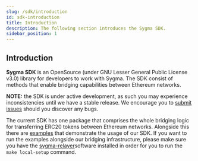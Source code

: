 ```yaml
---
slug: /sdk/introduction
id: sdk-introduction
title: Introduction
description: The following section introduces the Sygma SDK.
sidebar_position: 1
---
```


## Introduction

**Sygma SDK** is an OpenSource (under GNU Lesser General Public License v3.0) library for developers to work with Sygma. The SDK consist of methods that enable bridging capabilities between Ethereum networks.

**NOTE:** the SDK is under active development, as such you may experience inconsistencies until we have a stable release. We encourage you to [submit issues](https://github.com/sygmaprotocol/sygma-sdk/issues) should you discover any bugs.

The current SDK has one package that comprises the whole bridging logic for transferring ERC20 tokens between Ethereum networks. Alongside this there are [examples](#running-the-examples) that demonstrate the usage of our SDK. If you want to run the examples alongside our bridging infrastructure, please make sure you have the [sygma-relayer](https://github.com/sygmaprotocol/sygma-relayer)software installed in order for you to run the `make local-setup` command.